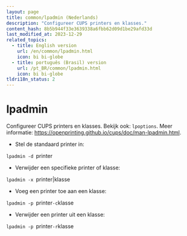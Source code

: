 ```yaml
---
layout: page
title: common/lpadmin (Nederlands)
description: "Configureer CUPS printers en klasses."
content_hash: 8b5b944f33e3639338a6fbb62d09d1be29afd33d
last_modified_at: 2023-12-29
related_topics:
  - title: English version
    url: /en/common/lpadmin.html
    icon: bi bi-globe
  - title: português (Brasil) version
    url: /pt_BR/common/lpadmin.html
    icon: bi bi-globe
tldri18n_status: 2
---
```

# lpadmin

Configureer CUPS printers en klasses.
Bekijk ook: `lpoptions`.
Meer informatie: <https://openprinting.github.io/cups/doc/man-lpadmin.html>.

- Stel de standaard printer in:

`lpadmin -d `<span class="tldr-var badge badge-pill bg-dark-lm bg-white-dm text-white-lm text-dark-dm font-weight-bold">printer</span>

- Verwijder een specifieke printer of klasse:

`lpadmin -x `<span class="tldr-var badge badge-pill bg-dark-lm bg-white-dm text-white-lm text-dark-dm font-weight-bold">printer|klasse</span>

- Voeg een printer toe aan een klasse:

`lpadmin -p `<span class="tldr-var badge badge-pill bg-dark-lm bg-white-dm text-white-lm text-dark-dm font-weight-bold">printer</span>` -c `<span class="tldr-var badge badge-pill bg-dark-lm bg-white-dm text-white-lm text-dark-dm font-weight-bold">klasse</span>

- Verwijder een printer uit een klasse:

`lpadmin -p `<span class="tldr-var badge badge-pill bg-dark-lm bg-white-dm text-white-lm text-dark-dm font-weight-bold">printer</span>` -r `<span class="tldr-var badge badge-pill bg-dark-lm bg-white-dm text-white-lm text-dark-dm font-weight-bold">klasse</span>

